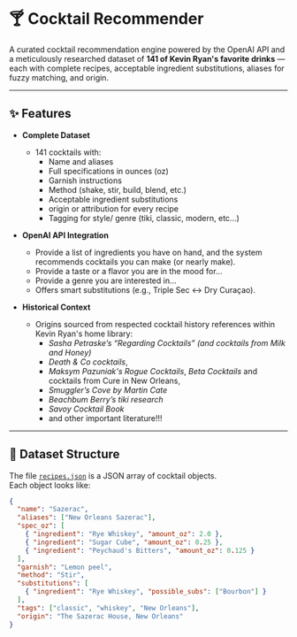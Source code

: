 # 🍸 Cocktail Recommender

A curated cocktail recommendation engine powered by the OpenAI API and a meticulously researched dataset of **141 of Kevin Ryan's favorite drinks** — each with complete recipes, acceptable ingredient substitutions, aliases for fuzzy matching, and origin.

---

## ✨ Features

- **Complete Dataset**  
  - 141 cocktails with:
    - Name and aliases
    - Full specifications in ounces (oz)
    - Garnish instructions
    - Method (shake, stir, build, blend, etc.)
    - Acceptable ingredient substitutions
    - origin or attribution for every recipe
    - Tagging for style/ genre (tiki, classic, modern, etc...)

- **OpenAI API Integration**  
  - Provide a list of ingredients you have on hand, and the system recommends cocktails you can make (or nearly make).
  - Provide a taste or a flavor you are in the mood for...
  - Provide a genre you are interested in... 
  - Offers smart substitutions (e.g., Triple Sec ↔ Dry Curaçao).

- **Historical Context**  
  - Origins sourced from respected cocktail history references within Kevin Ryan's home library:
    - *Sasha Petraske’s “Regarding Cocktails” (and cocktails from Milk and Honey)*
    - *Death & Co cocktails*,
    - *Maksym Pazuniak's Rogue Cocktails*, *Beta Cocktails* and cocktails from Cure in New Orleans,
    - *Smuggler’s Cove by Martin Cate*
    - *Beachbum Berry’s tiki research*
    - *Savoy Cocktail Book*
    - and other important literature!!!

---

## 📂 Dataset Structure

The file [`recipes.json`](recipes.json) is a JSON array of cocktail objects.  
Each object looks like:

```json
{
  "name": "Sazerac",
  "aliases": ["New Orleans Sazerac"],
  "spec_oz": [
    { "ingredient": "Rye Whiskey", "amount_oz": 2.0 },
    { "ingredient": "Sugar Cube", "amount_oz": 0.25 },
    { "ingredient": "Peychaud's Bitters", "amount_oz": 0.125 }
  ],
  "garnish": "Lemon peel",
  "method": "Stir",
  "substitutions": [
    { "ingredient": "Rye Whiskey", "possible_subs": ["Bourbon"] }
  ],
  "tags": ["classic", "whiskey", "New Orleans"],
  "origin": "The Sazerac House, New Orleans"
}
